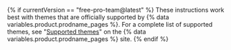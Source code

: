 {% if currentVersion == "free-pro-team@latest" %}
These instructions work best with themes that are officially supported by {% data variables.product.prodname_pages %}. For a complete list of supported themes, see "[Supported themes](https://pages.github.com/themes/)" on the {% data variables.product.prodname_pages %} site.
{% endif %}
